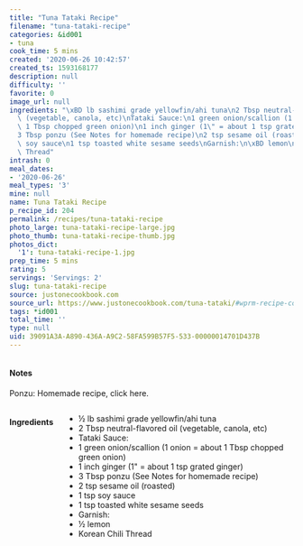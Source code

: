 ```yaml
---
title: "Tuna Tataki Recipe"
filename: "tuna-tataki-recipe"
categories: &id001
- tuna
cook_time: 5 mins
created: '2020-06-26 10:42:57'
created_ts: 1593168177
description: null
difficulty: ''
favorite: 0
image_url: null
ingredients: "\xBD lb sashimi grade yellowfin/ahi tuna\n2 Tbsp neutral-flavored oil\
  \ (vegetable, canola, etc)\nTataki Sauce:\n1 green onion/scallion (1 onion = about\
  \ 1 Tbsp chopped green onion)\n1 inch ginger (1\" = about 1 tsp grated ginger)\n\
  3 Tbsp ponzu (See Notes for homemade recipe)\n2 tsp sesame oil (roasted)\n1 tsp\
  \ soy sauce\n1 tsp toasted white sesame seeds\nGarnish:\n\xBD lemon\nKorean Chili\
  \ Thread"
intrash: 0
meal_dates:
- '2020-06-26'
meal_types: '3'
mine: null
name: Tuna Tataki Recipe
p_recipe_id: 204
permalink: /recipes/tuna-tataki-recipe
photo_large: tuna-tataki-recipe-large.jpg
photo_thumb: tuna-tataki-recipe-thumb.jpg
photos_dict:
  '1': tuna-tataki-recipe-1.jpg
prep_time: 5 mins
rating: 5
servings: 'Servings: 2'
slug: tuna-tataki-recipe
source: justonecookbook.com
source_url: https://www.justonecookbook.com/tuna-tataki/#wprm-recipe-container-58590
tags: *id001
total_time: ''
type: null
uid: 39091A3A-A890-436A-A9C2-58FA599B57F5-533-00000014701D437B
---
```

<div class="large-8 medium-7 columns" id="writeup">		<div id="notes"><h4>Notes</h4>
<div class="box box-notes"><p>Ponzu: Homemade recipe, click here.</p>
</div></div>	</div><!-- #writeup -->
</div><!-- #row-one -->
<div class="row" id="row-two">	<div class="medium-4 small-5 columns" id="ingredients"><h4>Ingredients</h4><div class="box box-ingredients content"><ul>
<li>½ lb sashimi grade yellowfin/ahi tuna</li>
<li>2 Tbsp neutral-flavored oil (vegetable, canola, etc)</li>
<li>Tataki Sauce:</li>
<li>1 green onion/scallion (1 onion = about 1 Tbsp chopped green onion)</li>
<li>1 inch ginger (1&quot; = about 1 tsp grated ginger)</li>
<li>3 Tbsp ponzu (See Notes for homemade recipe)</li>
<li>2 tsp sesame oil (roasted)</li>
<li>1 tsp soy sauce</li>
<li>1 tsp toasted white sesame seeds</li>
<li>Garnish:</li>
<li>½ lemon</li>
<li>Korean Chili Thread</li>
</ul>
</div>	</div>	<div class="medium-6 small-7 columns" id="directions">	</div>
